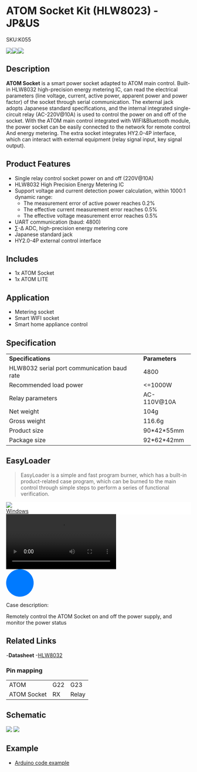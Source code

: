 # ATOM Socket Kit (HLW8023) - JP&US

<el-tag effect="plain">SKU:K055</el-tag>

<div class="product_pic"><img src="assets/img/product_pics/atom_base/atom_socket/atom_socket_01.webp"><img src="assets/img/product_pics/atom_base/atom_socket/atom_socket_02.webp"><img src="assets/img/product_pics/atom_base/atom_socket/atom_socket_03.webp"></div>

## Description

**ATOM Socket** is a smart power socket adapted to ATOM main control. Built-in HLW8032 high-precision energy metering IC, can read the electrical parameters (line voltage, current, active power, apparent power and power factor) of the socket through serial communication. The external jack adopts Japanese standard specifications, and the internal integrated single-circuit relay (AC-220V@10A) is used to control the power on and off of the socket. With the ATOM main control integrated with WIFI&Bluetooth module, the power socket can be easily connected to the network for remote control And energy metering. The extra socket integrates HY2.0-4P interface, which can interact with external equipment (relay signal input, key signal output).

## Product Features

- Single relay control socket power on and off (220V@10A)
- HLW8032 High Precision Energy Metering IC
- Support voltage and current detection power calculation, within 1000:1 dynamic range:
    - The measurement error of active power reaches 0.2%
    - The effective current measurement error reaches 0.5%
    - The effective voltage measurement error reaches 0.5%
- UART communication (baud: 4800)
- ∑-Δ ADC, high-precision energy metering core
- Japanese standard jack
- HY2.0-4P external control interface

## Includes

- 1x ATOM Socket
- 1x ATOM LITE

## Application

- Metering socket
- Smart WIFI socket
- Smart home appliance control

## Specification

<table>
   <tr style="font-weight:bold">
      <td>Specifications</td>
      <td>Parameters</td>
   </tr>
   <tr>
      <td>HLW8032 serial port communication baud rate</td>
      <td>4800</td>
   </tr>
   <tr>
      <td>Recommended load power</td>
      <td><=1000W</td>
   </tr>
   <tr>
      <td>Relay parameters</td>
      <td>AC-110V@10A</td>
   </tr>
   <tr>
      <td>Net weight</td>
      <td>104g</td>
   </tr>
   <tr>
      <td>Gross weight</td>
      <td>116.6g</td>
   </tr>
   <tr>
      <td>Product size</td>
      <td>90*42*55mm</td>
   </tr>
   <tr>
      <td>Package size</td>
      <td>92*62*42mm</td>
   </tr>
 </table>

## EasyLoader

>EasyLoader is a simple and fast program burner, which has a built-in product-related case program, which can be burned to the main control through simple steps to perform a series of functional verification.

<div class="easyloader-box">
    <div style="background-color:white;">
        <div><img src="https://m5stack.oss-cn-shenzhen.aliyuncs.com/image/easyloader_intro.webp"></div>
        <div class="easyloader-btn">
            <a href="https://m5stack.oss-cn-shenzhen.aliyuncs.com/EasyLoader/Windows/ATOM_BASE/EasyLoader_Atom_Socket.exe">Windows</a>
        </div>
    </div>
    <div>
        <video id="example_video" controls>
            <source src="https://m5stack.oss-cn-shenzhen.aliyuncs.com/video/Product_example_video/AtomBase/ATOM_Socket.mp4" type="video/mp4">
        </video>
        <div class="easyloader-mask">
        <a>
            <svg id="play-btn" t="1583228776634" class="icon" viewBox="0 0 1024 1024" version="1.1" xmlns="http://www.w3.org/2000/svg" p -id="4152" width="75" height="75"><path d="M512 0C229.216 0 0 229.216 0 512s229.216 512 512 512 512-229.216 512-512S794.784 0 512 0z m0 928C282. 24 928 96 741.76 96 512S282.24 96 512 96s416 186.24 416 416-186.24 416-416 416zM384 288l384 224-384 224z" p-id="4153" fill="#007aff"></path></svg></path></svg></a>
            <p>Case description:</p>
            <p>Remotely control the ATOM Socket on and off the power supply, and monitor the power status</p>
        </div>
    </div>
</div>


## Related Links

-**Datasheet**
    -[HLW8032](https://m5stack.oss-cn-shenzhen.aliyuncs.com/resource/docs/datasheet/atombase/atom_socket/DS_HLW8032_CN.pdf)

### Pin mapping

<table>
 <tr><td>ATOM</td><td>G22</td><td>G23</td></tr>
 <tr><td>ATOM Socket</td><td>RX</td><td>Relay</td></tr>
</table>

## Schematic

<img src="assets/img/product_pics/atom_base/atom_socket/atom_socket_sch_01.webp">
<img src="assets/img/product_pics/atom_base/atom_socket/atom_socket_sch_02.webp">

## Example

- [Arduino code example](https://github.com/m5stack/M5Atom/tree/master/examples/ATOM_BASE/ATOM_Socket)

<script>

   var purchase_link ='https://m5stack.com/products/atom-socket-kit-hlw8023-jp-us';

   anchor_search();
   scrollFunc();

</script>
